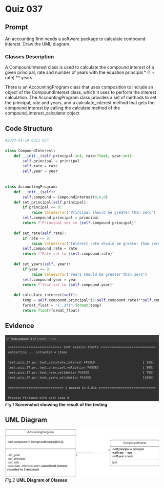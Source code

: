 # Quiz 037

## Prompt

An accounting firm needs a software package to calculate compound interest. Draw the UML diagram.

### Classes Description

A CompoundInterest class is used to calculate the compound interest of a given principal, rate and number of years with
the equation principal * (1 + rate) ** years

There is an AccountingProgram class that uses composition to include an object of the CompoundInterest class, which it uses to perform the interest calculation. The AccountingProgram class provides a set of methods to set the principal, rate and years, and a calculate_interest
method that gets the compound interest by calling the calculate method of the compound_interest_calculator object

## Code Structure

```.py
#2023-01-19 Quiz 037

class CompoundInterest:
    def __init__(self,principal:int, rate:float, year:int):
        self.principal = principal
        self.rate = rate
        self.year = year


class AccountingProgram:
    def __init__(self):
        self.compound = CompoundInterest(0,0,0)
    def set_principal(self,principal):
        if principal <= 0:
            raise ValueError("Principal should be greater than zero")
        self.compound.principal = principal
        return f"Principal set to {self.compound.principal}"

    def set_rate(self,rate):
        if rate <= 0:
            raise ValueError("Interest rate should be greater than zero")
        self.compound.rate = rate
        return f"Rate set to {self.compound.rate}"

    def set_years(self, year):
        if year <= 0:
            raise ValueError("Years should be greater than zero")
        self.compound.year = year
        return f"Year set to {self.compound.year}"

    def calculate_interest(self):
        temp = self.compound.principal*(1+self.compound.rate)**self.compound.year
        format_float = "{:.2f}".format(temp)
        return float(format_float)
```

## Evidence

![](/Assets/Quiz037_Evidence.jpg)
*Fig.1* **Screenshot showing the result of the testing**

## UML Diagram

![](/Assets/Quiz037_UML.jpeg)
*Fig.2* **UML Diagram of Classes**